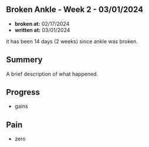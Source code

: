 ## Broken Ankle - Week 2 - 03/01/2024

- **broken at:** 02/17/2024
- **written at:** 03/01/2024

it has been 14 days (2 weeks) since ankle was broken.

## Summery

A brief description of what happened.

## Progress

- gains

## Pain

- zero
